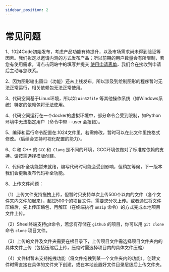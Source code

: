 ```yaml
---
sidebar_position: 2
---
```


# 常见问题

1、1024Code初始发布，考虑产品功能有待提升，以及市场需求尚未得到验证等因素。我们拟定以邀请内测的方式发布产品；所以前期的用户数量会有所限制，若您有使用需求，请点击网站中的填写并提交 [使用申请表单]((https://wj.qq.com/s2/9706901/7ced/))，我们会在接收到申请后主动与您联系。

2、因为图形输出窗口（功能）还未上线发布，所以涉及到绘制图形的程序暂时无法正常运行，相关依赖包无法正常使用。

3、代码空间基于Linux环境，所以如 `Win32file` 等其他操作系统（如Windows系统）特定的依赖包将无法使用。

4、代码空间运行在一个docker的虚拟环境中，部分命令会受到限制，如Python环境中无法指定用户（命令中带 --user 会报错）。

5、编译和运行命令配置在.1024文件里，若需修改，暂时可以在此文件里按格式修改。（后续会支持可视化配置的能力）。

6、C 和 C++ 的 `GCC` 和` Clang` 是不同的环境，GCC环境仅做对了标准库依赖的支持。请按需选择模版创建。

7、代码补全功能暂未就绪，编写代码时可能会受到影响，但稍加等候，下一版本我们会更新发布代码补全功能。

8、上传文件问题：

  （1）上传文件支持拖拽上传，但暂时只支持单次上传500个以内的文件（各个文件夹内文件加起来），超过500个的项目文件，需要您分次上传。或者通过将文件压缩后，先上传压缩包，再解压（在终端执行 `unzip` 命令）的方式完成本地项目文件上传。
  
  （2）Sheel终端支持git命令，若您有存储在 `github` 的项目，你可以用 `git clone` 命令 `clone` 项目文件。
  
  （3）上传的文件及文件夹需要在根目录下，上传项目文件需选择项目文件夹内的具体文件上传（包括压缩后上传，压缩时需选择项目内的具体文件压缩）
  
  （4）文件树暂未支持拖拽功能（将文件拖拽到某一个文件夹内的功能），创建文件时需直接在具体的文件夹下创建，或在本地设置好文件目录层级后上传文件夹。
